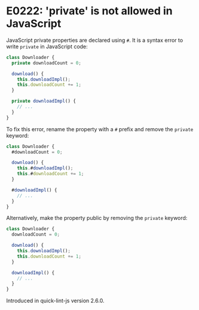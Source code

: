 # E0222: 'private' is not allowed in JavaScript

JavaScript private properties are declared using `#`. It is a syntax error to
write `private` in JavaScript code:

```javascript
class Downloader {
  private downloadCount = 0;

  download() {
    this.downloadImpl();
    this.downloadCount += 1;
  }

  private downloadImpl() {
    // ...
  }
}
```

To fix this error, rename the property with a `#` prefix and remove the
`private` keyword:

```javascript
class Downloader {
  #downloadCount = 0;

  download() {
    this.#downloadImpl();
    this.#downloadCount += 1;
  }

  #downloadImpl() {
    // ...
  }
}
```

Alternatively, make the property public by removing the `private` keyword:

```javascript
class Downloader {
  downloadCount = 0;

  download() {
    this.downloadImpl();
    this.downloadCount += 1;
  }

  downloadImpl() {
    // ...
  }
}
```

Introduced in quick-lint-js version 2.6.0.
